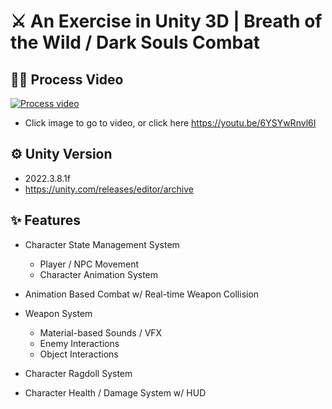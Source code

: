 # ⚔️ An Exercise in Unity 3D | Breath of the Wild / Dark Souls Combat

## 🧑‍💻 Process Video

[![Process video](https://i9.ytimg.com/vi/6YSYwRnvl6I/mqdefault.jpg?v=65717759&sqp=CJjNyKsG&rs=AOn4CLAkpvDe6QRgSDL4tqRWsWwvVLt3Jg)](https://youtu.be/6YSYwRnvl6I)

  - Click image to go to video, or click here https://youtu.be/6YSYwRnvl6I

## ⚙️ Unity Version

- 2022.3.8.1f
- https://unity.com/releases/editor/archive

## ✨ Features

- Character State Management System
  - Player / NPC Movement
  - Character Animation System

- Animation Based Combat w/ Real-time Weapon Collision
 
- Weapon System
  - Material-based Sounds / VFX
  - Enemy Interactions
  - Object Interactions
 
- Character Ragdoll System

- Character Health / Damage System w/ HUD
